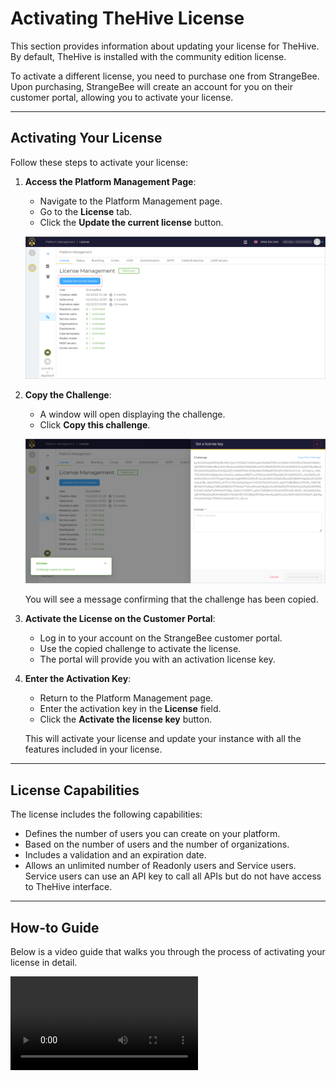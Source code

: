 # Activating TheHive License

This section provides information about updating your license for TheHive. By default, TheHive is installed with the community edition license.

To activate a different license, you need to purchase one from StrangeBee. Upon purchasing, StrangeBee will create an account for you on their customer portal, allowing you to activate your license.

---

## Activating Your License

Follow these steps to activate your license:

1. **Access the Platform Management Page**:
    - Navigate to the Platform Management page.
    - Go to the **License** tab.
    - Click the **Update the current license** button.
    
    ![Update License Button](../images/installation/update-license-button.png)

2. **Copy the Challenge**:
    - A window will open displaying the challenge.
    - Click **Copy this challenge**.

    ![Copy Challenge](../images/installation/copy-challenge.png)

    You will see a message confirming that the challenge has been copied. 

3. **Activate the License on the Customer Portal**:
    - Log in to your account on the StrangeBee customer portal.
    - Use the copied challenge to activate the license.
    - The portal will provide you with an activation license key.

4. **Enter the Activation Key**:
    - Return to the Platform Management page.
    - Enter the activation key in the **License** field.
    - Click the **Activate the license key** button.

    This will activate your license and update your instance with all the features included in your license.

---

## License Capabilities

The license includes the following capabilities:
- Defines the number of users you can create on your platform.
- Based on the number of users and the number of organizations.
- Includes a validation and an expiration date.
- Allows an unlimited number of Readonly users and Service users. Service users can use an API key to call all APIs but do not have access to TheHive interface.

---

## How-to Guide

Below is a video guide that walks you through the process of activating your license in detail.

![type:video](../images/installation/activate-license.mp4)

&nbsp;